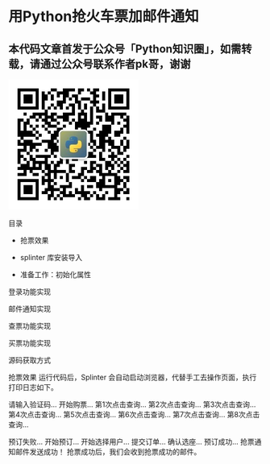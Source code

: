 # 用Python抢火车票加邮件通知


## 本代码文章首发于公众号「Python知识圈」，如需转载，请通过公众号联系作者pk哥，谢谢

![公众号](https://github.com/Brucepk/pk.github.io/blob/master/gzh.jpg)

目录
- 抢票效果

- splinter 库安装导入

- 准备工作：初始化属性

登录功能实现

邮件通知实现

查票功能实现

买票功能实现

源码获取方式

抢票效果
运行代码后，Splinter 会自动启动浏览器，代替手工去操作页面，执行打印日志如下。

请输入验证码...
开始购票...
第1次点击查询...
第2次点击查询...
第3次点击查询...
第4次点击查询...
第5次点击查询...
第6次点击查询...
第7次点击查询...
第8次点击查询...

预订失败...
开始预订...
开始选择用户...
提交订单...
确认选座...
预订成功...
抢票通知邮件发送成功！
抢票成功后，我们会收到抢票成功的邮件。
